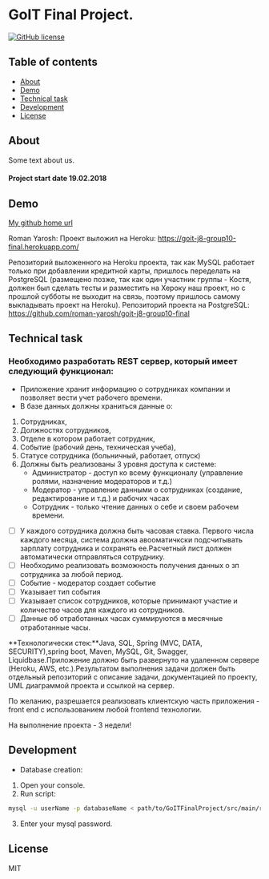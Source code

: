﻿# GoIT Final Project.

[![GitHub license](https://img.shields.io/badge/license-MIT-blue.svg)](https://raw.githubusercontent.com/0k6r/GoITFinalProject/master/LICENSE)

## Table of contents

- [About](#about)
- [Demo](#demo)
- [Technical task](#technical-task)
- [Development](#development)
- [License](#license)

## About

Some text about us.
#### Project start date 19.02.2018

## Demo

[My github home url](https://github.com/0k6r)

Roman Yarosh: Проект выложил на Heroku:
https://goit-j8-group10-final.herokuapp.com/

Репозиторий выложенного на Heroku проекта, так как MySQL работает только при добавлении кредитной карты, 
пришлось переделать на PostgreSQL (размещено позже, так как один участник группы - Костя,
должен был сделать тесты и разместить на Хероку наш проект, но с прошлой субботы не выходит на связь,
поэтому пришлось самому выкладывать проект на Heroku).
Репозиторий проекта на PostgreSQL: https://github.com/roman-yarosh/goit-j8-group10-final

## Technical task

### Необходимо разработать REST сервер, который имеет следующий функционал:

* Приложение хранит информацию о сотрудниках компании и позволяет вести учет рабочего времени.
* В базе данных должны храниться данные о:
1. Сотрудниках,
2. Должностях сотрудников,
3. Отделе в котором работает сотрудник,
4. Событие (рабочий день, техническая учеба),
5. Статусе сотрудника (больничный, работает, отпуск)
6. Должны быть реализованы 3 уровня доступа к системе:
    * Администратор -  доступ ко всему функционалу (управление ролями, назначение модераторов и т.д.)
    * Модератор - управление данными о сотрудниках (создание, редактирование и т.д.) и рабочих часах
    * Сотрудник - только чтение данных о себе и своем рабочем времени.

- [ ] У каждого сотрудника должна быть часовая ставка. Первого числа каждого месяца, система должна авооматичкски подсчитывать зарплату сотрудника и сохранять ее.Расчетный лист должен автоматически отправляться сотруднику.
- [ ] Необходимо реализовать возможность получения данных о зп сотрудника за любой период.
- [ ] Событие - модератор создает событие
- [ ] Указывает тип события
- [ ] Указывает список сотрудников, которые принимают участие и количество часов для каждого из сотрудников.
- [ ] Данные об отработанных часах суммируются в месячные отработанные часы.

**Технологически стек:**Java, SQL, Spring (MVC, DATA, SECURITY),spring boot, Maven, MySQL, Git, Swagger, Liquidbase.Приложение должно быть развернуто на удаленном сервере (Heroku, AWS, etc.).Результатом выполнения задачи должен быть отдельный репозиторий с описание задачи, документацией по проекту, UML диаграммой проекта и ссылкой на сервер.

По желанию, разрешается реализовать клиентскую часть приложения - front end с использованием любой frontend технологии.

На выполнение проекта - 3 недели!

## Development

* Database creation:
1. Open your console.
2. Run script:
 ```bash
 mysql -u userName -p databaseName < path/to/GoITFinalProject/src/main/resources/initDatabase.sql
```
3. Enter your mysql password.

## License

MIT
